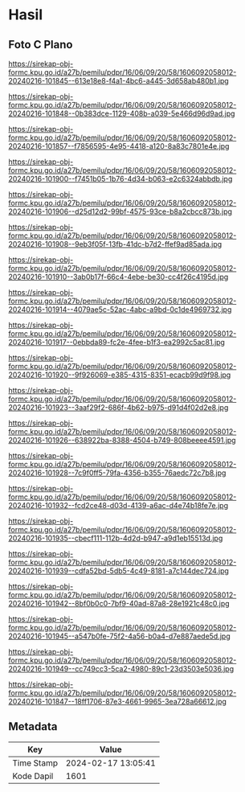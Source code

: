 # Hasil

## Foto C Plano

https://sirekap-obj-formc.kpu.go.id/a27b/pemilu/pdpr/16/06/09/20/58/1606092058012-20240216-101845--613e18e8-f4a1-4bc6-a445-3d658ab480b1.jpg

https://sirekap-obj-formc.kpu.go.id/a27b/pemilu/pdpr/16/06/09/20/58/1606092058012-20240216-101848--0b383dce-1129-408b-a039-5e466d96d9ad.jpg

https://sirekap-obj-formc.kpu.go.id/a27b/pemilu/pdpr/16/06/09/20/58/1606092058012-20240216-101857--f7856595-4e95-4418-a120-8a83c7801e4e.jpg

https://sirekap-obj-formc.kpu.go.id/a27b/pemilu/pdpr/16/06/09/20/58/1606092058012-20240216-101900--f7451b05-1b76-4d34-b063-e2c6324abbdb.jpg

https://sirekap-obj-formc.kpu.go.id/a27b/pemilu/pdpr/16/06/09/20/58/1606092058012-20240216-101906--d25d12d2-99bf-4575-93ce-b8a2cbcc873b.jpg

https://sirekap-obj-formc.kpu.go.id/a27b/pemilu/pdpr/16/06/09/20/58/1606092058012-20240216-101908--9eb3f05f-13fb-41dc-b7d2-ffef9ad85ada.jpg

https://sirekap-obj-formc.kpu.go.id/a27b/pemilu/pdpr/16/06/09/20/58/1606092058012-20240216-101910--3ab0b17f-66c4-4ebe-be30-cc4f26c4195d.jpg

https://sirekap-obj-formc.kpu.go.id/a27b/pemilu/pdpr/16/06/09/20/58/1606092058012-20240216-101914--4079ae5c-52ac-4abc-a9bd-0c1de4969732.jpg

https://sirekap-obj-formc.kpu.go.id/a27b/pemilu/pdpr/16/06/09/20/58/1606092058012-20240216-101917--0ebbda89-fc2e-4fee-b1f3-ea2992c5ac81.jpg

https://sirekap-obj-formc.kpu.go.id/a27b/pemilu/pdpr/16/06/09/20/58/1606092058012-20240216-101920--9f926069-e385-4315-8351-ecacb99d9f98.jpg

https://sirekap-obj-formc.kpu.go.id/a27b/pemilu/pdpr/16/06/09/20/58/1606092058012-20240216-101923--3aaf29f2-686f-4b62-b975-d91d4f02d2e8.jpg

https://sirekap-obj-formc.kpu.go.id/a27b/pemilu/pdpr/16/06/09/20/58/1606092058012-20240216-101926--638922ba-8388-4504-b749-808beeee4591.jpg

https://sirekap-obj-formc.kpu.go.id/a27b/pemilu/pdpr/16/06/09/20/58/1606092058012-20240216-101928--7c9f0ff5-79fa-4356-b355-76aedc72c7b8.jpg

https://sirekap-obj-formc.kpu.go.id/a27b/pemilu/pdpr/16/06/09/20/58/1606092058012-20240216-101932--fcd2ce48-d03d-4139-a6ac-d4e74b18fe7e.jpg

https://sirekap-obj-formc.kpu.go.id/a27b/pemilu/pdpr/16/06/09/20/58/1606092058012-20240216-101935--cbecf111-112b-4d2d-b947-a9d1eb15513d.jpg

https://sirekap-obj-formc.kpu.go.id/a27b/pemilu/pdpr/16/06/09/20/58/1606092058012-20240216-101939--cdfa52bd-5db5-4c49-8181-a7c144dec724.jpg

https://sirekap-obj-formc.kpu.go.id/a27b/pemilu/pdpr/16/06/09/20/58/1606092058012-20240216-101942--8bf0b0c0-7bf9-40ad-87a8-28e1921c48c0.jpg

https://sirekap-obj-formc.kpu.go.id/a27b/pemilu/pdpr/16/06/09/20/58/1606092058012-20240216-101945--a547b0fe-75f2-4a56-b0a4-d7e887aede5d.jpg

https://sirekap-obj-formc.kpu.go.id/a27b/pemilu/pdpr/16/06/09/20/58/1606092058012-20240216-101949--cc749cc3-5ca2-4980-89c1-23d3503e5036.jpg

https://sirekap-obj-formc.kpu.go.id/a27b/pemilu/pdpr/16/06/09/20/58/1606092058012-20240216-101847--18ff1706-87e3-4661-9965-3ea728a66612.jpg


## Metadata

| Key        | Value               |
| ---------- | ------------------- |
| Time Stamp | 2024-02-17 13:05:41 |
| Kode Dapil | 1601                |




